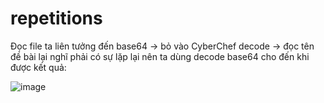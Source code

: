 # repetitions

Đọc file ta liên tưởng đến base64 → bỏ vào CyberChef decode → đọc tên đề bài lại nghĩ phải có sự lặp lại nên ta dùng decode base64 cho đến khi được kết quả:

![image](https://github.com/ashine92/picoCTF/assets/62413378/bb41a631-783a-4ac1-a089-c27b41a5399f)
